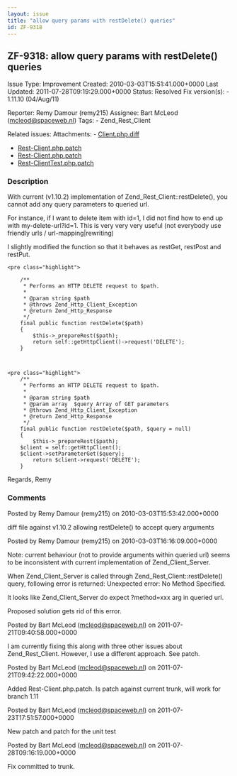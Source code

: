 ```yaml
---
layout: issue
title: "allow query params with restDelete() queries"
id: ZF-9318
---
```


ZF-9318: allow query params with restDelete() queries
-----------------------------------------------------

 Issue Type: Improvement Created: 2010-03-03T15:51:41.000+0000 Last Updated: 2011-07-28T09:19:29.000+0000 Status: Resolved Fix version(s): - 1.11.10 (04/Aug/11)
 
 Reporter:  Remy Damour (remy215)  Assignee:  Bart McLeod (mcleod@spaceweb.nl)  Tags: - Zend\_Rest\_Client
 
 Related issues: 
 Attachments: - [Client.php.diff](/issues/secure/attachment/12823/Client.php.diff)
- [Rest-Client.php.patch](/issues/secure/attachment/14535/Rest-Client.php.patch)
- [Rest-Client.php.patch](/issues/secure/attachment/14527/Rest-Client.php.patch)
- [Rest-ClientTest.php.patch](/issues/secure/attachment/14536/Rest-ClientTest.php.patch)
 
### Description

With current (v1.10.2) implementation of Zend\_Rest\_Client::restDelete(), you cannot add any query parameters to queried url.

For instance, if I want to delete item with id=1, I did not find how to end up with my-delete-url?id=1. This is very very very useful (not everybody use friendly urls / url-mapping|rewriting)

I slightly modified the function so that it behaves as restGet, restPost and restPut.

 
    <pre class="highlight">
    
        /**
         * Performs an HTTP DELETE request to $path.
         *
         * @param string $path
         * @throws Zend_Http_Client_Exception
         * @return Zend_Http_Response
         */
        final public function restDelete($path)
        {
            $this->_prepareRest($path);
            return self::getHttpClient()->request('DELETE');
        }


 
    <pre class="highlight">
        /**
         * Performs an HTTP DELETE request to $path.
         *
         * @param string $path
         * @param array  $query Array of GET parameters
         * @throws Zend_Http_Client_Exception
         * @return Zend_Http_Response
         */
        final public function restDelete($path, $query = null)
        {
            $this->_prepareRest($path);
        $client = self::getHttpClient();
        $client->setParameterGet($query);
            return $client->request('DELETE');
        }


Regards, Remy

 

 

### Comments

Posted by Remy Damour (remy215) on 2010-03-03T15:53:42.000+0000

diff file against v1.10.2 allowing restDelete() to accept query arguments

 

 

Posted by Remy Damour (remy215) on 2010-03-03T16:16:09.000+0000

Note: current behaviour (not to provide arguments within queried url) seems to be inconsistent with current implementation of Zend\_Client\_Server.

When Zend\_Client\_Server is called through Zend\_Rest\_Client::restDelete() query, following error is returned: Unexpected error: No Method Specified.

It looks like Zend\_Client\_Server do expect ?method=xxx arg in queried url.

Proposed solution gets rid of this error.

 

 

Posted by Bart McLeod (mcleod@spaceweb.nl) on 2011-07-21T09:40:58.000+0000

I am currently fixing this along with three other issues about Zend\_Rest\_Client. However, I use a different approach. See patch.

 

 

Posted by Bart McLeod (mcleod@spaceweb.nl) on 2011-07-21T09:42:22.000+0000

Added Rest-Client.php.patch. Is patch against current trunk, will work for branch 1.11

 

 

Posted by Bart McLeod (mcleod@spaceweb.nl) on 2011-07-23T17:51:57.000+0000

New patch and patch for the unit test

 

 

Posted by Bart McLeod (mcleod@spaceweb.nl) on 2011-07-28T09:16:19.000+0000

Fix committed to trunk.

 

 